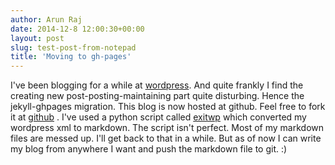 ```yaml
---
author: Arun Raj
date: 2014-12-8 12:00:30+00:00
layout: post
slug: test-post-from-notepad
title: 'Moving to gh-pages'
---
```

I've been blogging for a while at [wordpress](http://theblueasterisk.wordpress.com). And quite frankly I find the creating new post-posting-maintaining part quite disturbing. Hence the jekyll-ghpages migration. This blog is now hosted at github. Feel free to fork it at [github](https://github.com/blueasterisk/blog) . I've used a python script called [exitwp](https://github.com/thomasf/exitwp) which converted my wordpress xml to markdown. The script isn't perfect. Most of my markdown files are messed up. I'll get back to that in a while. But as of now I can write my blog from anywhere I want and push the markdown file to git. :)
